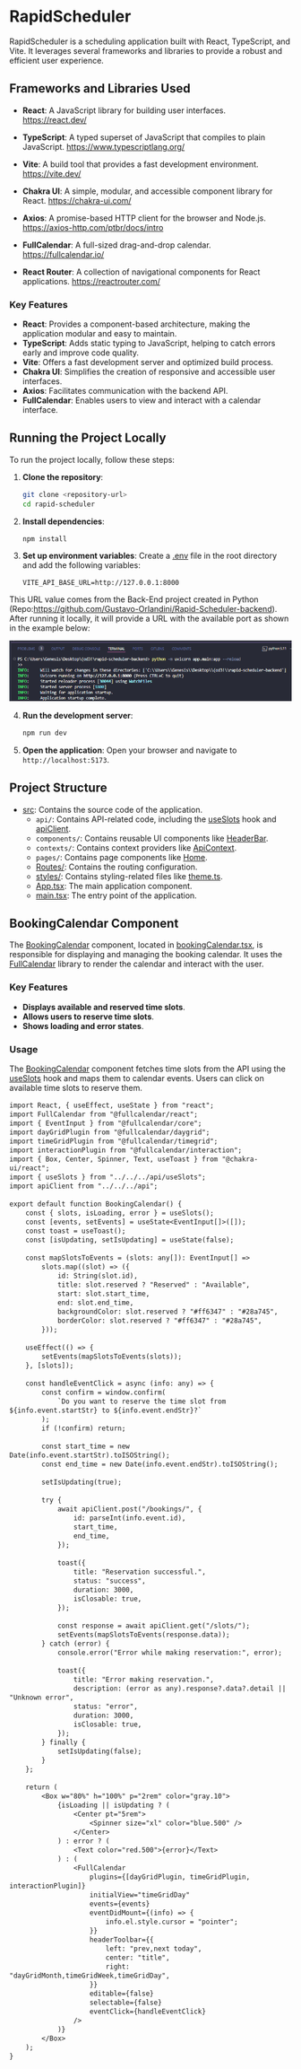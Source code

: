 # RapidScheduler

RapidScheduler is a scheduling application built with React, TypeScript, and Vite. It leverages several frameworks and libraries to provide a robust and efficient user experience.

## Frameworks and Libraries Used

- **React**: A JavaScript library for building user interfaces.
https://react.dev/

- **TypeScript**: A typed superset of JavaScript that compiles to plain JavaScript.
https://www.typescriptlang.org/

- **Vite**: A build tool that provides a fast development environment.
https://vite.dev/

- **Chakra UI**: A simple, modular, and accessible component library for React.
https://chakra-ui.com/

- **Axios**: A promise-based HTTP client for the browser and Node.js.
https://axios-http.com/ptbr/docs/intro

- **FullCalendar**: A full-sized drag-and-drop calendar.
https://fullcalendar.io/

- **React Router**: A collection of navigational components for React applications.
https://reactrouter.com/

### Key Features

- **React**: Provides a component-based architecture, making the application modular and easy to maintain.
- **TypeScript**: Adds static typing to JavaScript, helping to catch errors early and improve code quality.
- **Vite**: Offers a fast development server and optimized build process.
- **Chakra UI**: Simplifies the creation of responsive and accessible user interfaces.
- **Axios**: Facilitates communication with the backend API.
- **FullCalendar**: Enables users to view and interact with a calendar interface.

## Running the Project Locally

To run the project locally, follow these steps:

1. **Clone the repository**:
    ```sh
    git clone <repository-url>
    cd rapid-scheduler
    ```

2. **Install dependencies**:
    ```sh
    npm install
    ```

3. **Set up environment variables**:
    Create a [.env](http://_vscodecontentref_/1) file in the root directory and add the following variables:
    ```env
    VITE_API_BASE_URL=http://127.0.0.1:8000
    ```
This URL value comes from the Back-End project created in Python (Repo:https://github.com/Gustavo-Orlandini/Rapid-Scheduler-backend). After running it locally, it will provide a URL with the available port as shown in the example below:

![Python terminal example](image-1.png)

4. **Run the development server**:
    ```sh
    npm run dev
    ```

5. **Open the application**:
    Open your browser and navigate to `http://localhost:5173`.

## Project Structure

- [src](http://_vscodecontentref_/2): Contains the source code of the application.
  - `api/`: Contains API-related code, including the [useSlots](http://_vscodecontentref_/3) hook and [apiClient](http://_vscodecontentref_/4).
  - `components/`: Contains reusable UI components like [HeaderBar](http://_vscodecontentref_/5).
  - `contexts/`: Contains context providers like [ApiContext](http://_vscodecontentref_/6).
  - `pages/`: Contains page components like [Home](http://_vscodecontentref_/7).
  - [Routes/](http://_vscodecontentref_/8): Contains the routing configuration.
  - [styles/](http://_vscodecontentref_/9): Contains styling-related files like [theme.ts](http://_vscodecontentref_/10).
  - [App.tsx](http://_vscodecontentref_/11): The main application component.
  - [main.tsx](http://_vscodecontentref_/12): The entry point of the application.

## BookingCalendar Component

The [BookingCalendar](http://_vscodecontentref_/13) component, located in [bookingCalendar.tsx](http://_vscodecontentref_/14), is responsible for displaying and managing the booking calendar. It uses the [FullCalendar](http://_vscodecontentref_/15) library to render the calendar and interact with the user.

### Key Features

- **Displays available and reserved time slots**.
- **Allows users to reserve time slots**.
- **Shows loading and error states**.

### Usage

The [BookingCalendar](http://_vscodecontentref_/16) component fetches time slots from the API using the [useSlots](http://_vscodecontentref_/17) hook and maps them to calendar events. Users can click on available time slots to reserve them.

```tsx
import React, { useEffect, useState } from "react";
import FullCalendar from "@fullcalendar/react";
import { EventInput } from "@fullcalendar/core";
import dayGridPlugin from "@fullcalendar/daygrid";
import timeGridPlugin from "@fullcalendar/timegrid";
import interactionPlugin from "@fullcalendar/interaction";
import { Box, Center, Spinner, Text, useToast } from "@chakra-ui/react";
import { useSlots } from "../../../api/useSlots";
import apiClient from "../../../api";

export default function BookingCalendar() {
    const { slots, isLoading, error } = useSlots();
    const [events, setEvents] = useState<EventInput[]>([]);
    const toast = useToast();
    const [isUpdating, setIsUpdating] = useState(false);

    const mapSlotsToEvents = (slots: any[]): EventInput[] =>
        slots.map((slot) => ({
            id: String(slot.id),
            title: slot.reserved ? "Reserved" : "Available",
            start: slot.start_time,
            end: slot.end_time,
            backgroundColor: slot.reserved ? "#ff6347" : "#28a745",
            borderColor: slot.reserved ? "#ff6347" : "#28a745",
        }));

    useEffect(() => {
        setEvents(mapSlotsToEvents(slots));
    }, [slots]);

    const handleEventClick = async (info: any) => {
        const confirm = window.confirm(
            `Do you want to reserve the time slot from ${info.event.startStr} to ${info.event.endStr}?`
        );
        if (!confirm) return;

        const start_time = new Date(info.event.startStr).toISOString();
        const end_time = new Date(info.event.endStr).toISOString();

        setIsUpdating(true);

        try {
            await apiClient.post("/bookings/", {
                id: parseInt(info.event.id),
                start_time,
                end_time,
            });

            toast({
                title: "Reservation successful.",
                status: "success",
                duration: 3000,
                isClosable: true,
            });

            const response = await apiClient.get("/slots/");
            setEvents(mapSlotsToEvents(response.data));
        } catch (error) {
            console.error("Error while making reservation:", error);

            toast({
                title: "Error making reservation.",
                description: (error as any).response?.data?.detail || "Unknown error",
                status: "error",
                duration: 3000,
                isClosable: true,
            });
        } finally {
            setIsUpdating(false);
        }
    };

    return (
        <Box w="80%" h="100%" p="2rem" color="gray.10">
            {isLoading || isUpdating ? (
                <Center pt="5rem">
                    <Spinner size="xl" color="blue.500" />
                </Center>
            ) : error ? (
                <Text color="red.500">{error}</Text>
            ) : (
                <FullCalendar
                    plugins={[dayGridPlugin, timeGridPlugin, interactionPlugin]}
                    initialView="timeGridDay"
                    events={events}
                    eventDidMount={(info) => {
                        info.el.style.cursor = "pointer";
                    }}
                    headerToolbar={{
                        left: "prev,next today",
                        center: "title",
                        right: "dayGridMonth,timeGridWeek,timeGridDay",
                    }}
                    editable={false}
                    selectable={false}
                    eventClick={handleEventClick}
                />
            )}
        </Box>
    );
}